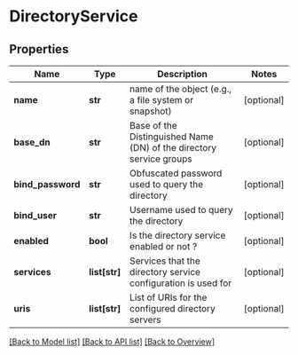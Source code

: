 # DirectoryService

## Properties
Name | Type | Description | Notes
------------ | ------------- | ------------- | -------------
**name** | **str** | name of the object (e.g., a file system or snapshot) | [optional] 
**base_dn** | **str** | Base of the Distinguished Name (DN) of the directory service groups | [optional] 
**bind_password** | **str** | Obfuscated password used to query the directory | [optional] 
**bind_user** | **str** | Username used to query the directory | [optional] 
**enabled** | **bool** | Is the directory service enabled or not ? | [optional] 
**services** | **list[str]** | Services that the directory service configuration is used for | [optional] 
**uris** | **list[str]** | List of URIs for the configured directory servers | [optional] 

[[Back to Model list]](index.md#documentation-for-models) [[Back to API list]](index.md#endpoint-properties) [[Back to Overview]](index.md)


